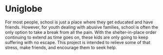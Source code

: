 # Uniglobe
For most people, school is just a place where they get educated and have friends. However, for youth dealing with abusive families, school is often the only option to take a break from all the pain. With the shelter-in-place order continuing to extend as time goes on, these kids are only going to keep suffering with no escape. This project is intended to relieve some of that stress, make friends, and encourage them to seek help. 
